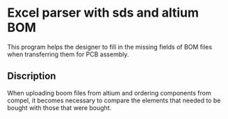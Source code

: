 # Excel parser with sds and altium BOM
This program helps the designer to fill in the missing fields of BOM files when transferring them for PCB assembly.
## Discription
When uploading boom files from altium and ordering components from compel, it becomes necessary to compare the elements that needed to be bought with those that were bought.
